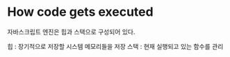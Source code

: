 # How code gets executed

자바스크립트 엔진은 힙과 스택으로 구성되어 있다.

힙 : 장기적으로 저장할 시스템 메모리들을 저장
스택 : 현재 실행되고 있는 함수를 관리
